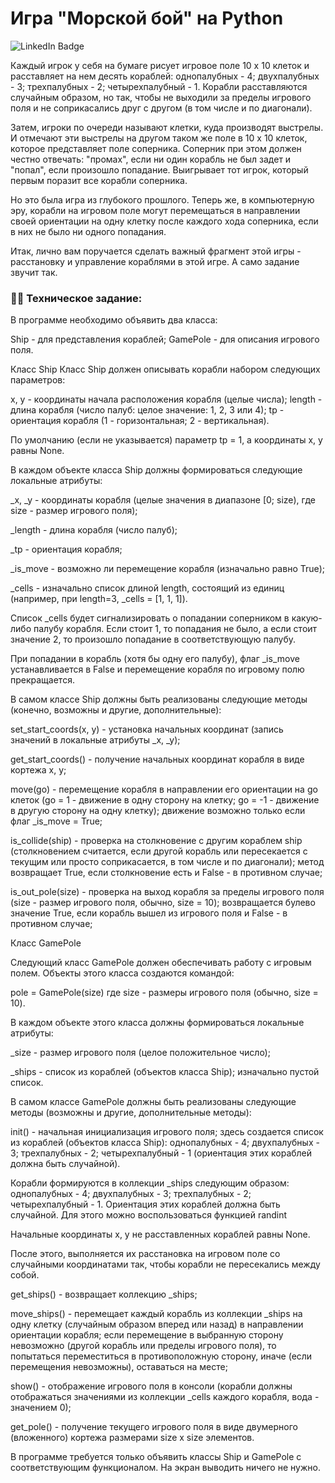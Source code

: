 #  Игра "Морской бой" на Python

<img src="https://ucarecdn.com/47c71b81-ff5d-4d16-b6ab-a566a14d2242/" alt="LinkedIn Badge"/>

Каждый игрок у себя на бумаге рисует игровое поле 10 х 10 клеток и расставляет на нем десять кораблей: однопалубных - 4; двухпалубных - 3; трехпалубных - 2; четырехпалубный - 1.
Корабли расставляются случайным образом, но так, чтобы не выходили за пределы игрового поля и не соприкасались друг с другом (в том числе и по диагонали).

Затем, игроки по очереди называют клетки, куда производят выстрелы. И отмечают эти выстрелы на другом таком же поле в 10 х 10 клеток, которое представляет поле соперника. Соперник при этом должен честно отвечать: "промах", если ни один корабль не был задет и "попал", если произошло попадание. Выигрывает тот игрок, который первым поразит все корабли соперника.

Но это была игра из глубокого прошлого. Теперь же, в компьютерную эру, корабли на игровом поле могут перемещаться в направлении своей ориентации на одну клетку после каждого хода соперника, если в них не было ни одного попадания.

Итак, лично вам поручается сделать важный фрагмент этой игры - расстановку и управление кораблями в этой игре. А само задание звучит так.

### :man_technologist: Техническое задание:
В программе необходимо объявить два класса:

Ship - для представления кораблей;
GamePole - для описания игрового поля.

Класс Ship
Класс Ship должен описывать корабли набором следующих параметров:

x, y - координаты начала расположения корабля (целые числа);
length - длина корабля (число палуб: целое значение: 1, 2, 3 или 4);
tp - ориентация корабля (1 - горизонтальная; 2 - вертикальная).

По умолчанию (если не указывается) параметр tp = 1, а координаты x, y равны None.

В каждом объекте класса Ship должны формироваться следующие локальные атрибуты:

_x, _y - координаты корабля (целые значения в диапазоне [0; size), где size - размер игрового поля);

_length - длина корабля (число палуб);

_tp - ориентация корабля;

_is_move - возможно ли перемещение корабля (изначально равно True);

_cells - изначально список длиной length, состоящий из единиц (например, при length=3, _cells = [1, 1, 1]).


Список _cells будет сигнализировать о попадании соперником в какую-либо палубу корабля. Если стоит 1, то попадания не было, а если стоит значение 2, то произошло попадание в соответствующую палубу.

При попадании в корабль (хотя бы одну его палубу), флаг _is_move устанавливается в False и перемещение корабля по игровому полю прекращается.

В самом классе Ship должны быть реализованы следующие методы (конечно, возможны и другие, дополнительные):

set_start_coords(x, y) - установка начальных координат (запись значений в локальные атрибуты _x, _y);

get_start_coords() - получение начальных координат корабля в виде кортежа x, y;

move(go) - перемещение корабля в направлении его ориентации на go клеток (go = 1 - движение в одну сторону на клетку; go = -1 - движение в другую сторону на одну клетку); движение возможно только если флаг _is_move = True;

is_collide(ship) - проверка на столкновение с другим кораблем ship (столкновением считается, если другой корабль или пересекается с текущим или просто соприкасается, в том числе и по диагонали); метод возвращает True, если столкновение есть и False - в противном случае;

is_out_pole(size) - проверка на выход корабля за пределы игрового поля (size - размер игрового поля, обычно, size = 10); возвращается булево значение True, если корабль вышел из игрового поля и False - в противном случае;


Класс GamePole

Следующий класс GamePole должен обеспечивать работу с игровым полем. Объекты этого класса создаются командой:

pole = GamePole(size)
где size - размеры игрового поля (обычно, size = 10).

В каждом объекте этого класса должны формироваться локальные атрибуты:

_size - размер игрового поля (целое положительное число);

_ships - список из кораблей (объектов класса Ship); изначально пустой список.

В самом классе GamePole должны быть реализованы следующие методы (возможны и другие, дополнительные методы):

init() - начальная инициализация игрового поля; здесь создается список из кораблей (объектов класса Ship): однопалубных - 4; двухпалубных - 3; трехпалубных - 2; четырехпалубный - 1 (ориентация этих кораблей должна быть случайной).

Корабли формируются в коллекции _ships следующим образом: однопалубных - 4; двухпалубных - 3; трехпалубных - 2; четырехпалубный - 1. Ориентация этих кораблей должна быть случайной. Для этого можно воспользоваться функцией randint

Начальные координаты x, y не расставленных кораблей равны None.

После этого, выполняется их расстановка на игровом поле со случайными координатами так, чтобы корабли не пересекались между собой.

get_ships() - возвращает коллекцию _ships;

move_ships() - перемещает каждый корабль из коллекции _ships на одну клетку (случайным образом вперед или назад) в направлении ориентации корабля; если перемещение в выбранную сторону невозможно (другой корабль или пределы игрового поля), то попытаться переместиться в противоположную сторону, иначе (если перемещения невозможны), оставаться на месте;

show() - отображение игрового поля в консоли (корабли должны отображаться значениями из коллекции _cells каждого корабля, вода - значением 0);

get_pole() - получение текущего игрового поля в виде двумерного (вложенного) кортежа размерами size x size элементов.

В программе требуется только объявить классы Ship и GamePole с соответствующим функционалом. На экран выводить ничего не нужно.


